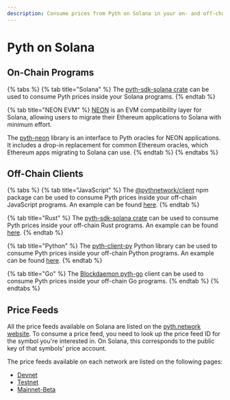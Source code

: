 ```yaml
---
description: Consume prices from Pyth on Solana in your on- and off-chain programs.
---
```


# Pyth on Solana

## On-Chain Programs

{% tabs %}
{% tab title="Solana" %}
The [pyth-sdk-solana crate](https://github.com/pyth-network/pyth-sdk-rs/tree/main/pyth-sdk-solana) can be used to consume Pyth prices inside your Solana programs.
{% endtab %}

{% tab title="NEON EVM" %}
[NEON](https://neon-labs.org) is an EVM compatibility layer for Solana, allowing users to migrate their Ethereum applications to Solana with minimum effort.

The [pyth-neon](https://github.com/pyth-network/pyth-neon) library is an interface to Pyth oracles for NEON applications. It includes a drop-in replacement for common Ethereum oracles, which Ethereum apps migrating to Solana can use.
{% endtab %}
{% endtabs %}

## Off-Chain Clients

{% tabs %}
{% tab title="JavaScript" %}
The [@pythnetwork/client](https://www.npmjs.com/package/@pythnetwork/client) npm package can be used to consume Pyth prices inside your off-chain JavaScript programs. An example can be found [here](https://github.com/pyth-network/pyth-client-js#example-usage).
{% endtab %}

{% tab title="Rust" %}
The [pyth-sdk-solana crate](https://crates.io/crates/pyth-sdk-solana) can be used to consume Pyth prices inside your off-chain Rust programs. An example can be found [here](https://github.com/pyth-network/pyth-sdk-rs/blob/main/pyth-sdk-solana/examples/eth\_price.rs).
{% endtab %}

{% tab title="Python" %}
The [pyth-client-py](https://github.com/pyth-network/pyth-client-py) Python library can be used to consume Pyth prices inside your off-chain Python programs. An example can be found [here](https://github.com/pyth-network/pyth-client-py/blob/main/examples/read\_one\_price\_feed.py).
{% endtab %}

{% tab title="Go" %}
The [Blockdaemon pyth-go](https://github.com/Blockdaemon/pyth-go) client can be used to consume Pyth prices inside your off-chain Go programs.
{% endtab %}
{% endtabs %}

## Price Feeds

All the price feeds available on Solana are listed on the [pyth.network website](https://pyth.network/markets/). To consume a price feed, you need to look up the price feed ID for the symbol you're interested in. On Solana, this corresponds to the public key of that symbols' price account.

The price feeds available on each network are listed on the following pages:

- [Devnet](https://pyth.network/developers/price-feeds#solana-devnet)
- [Testnet](https://pyth.network/developers/price-feeds#solana-testnet)
- [Mainnet-Beta](https://pyth.network/developers/price-feeds#solana-mainnet-beta)
